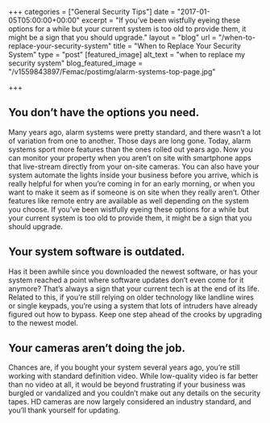 +++
categories = ["General Security Tips"]
date = "2017-01-05T05:00:00+00:00"
excerpt = "If you’ve been wistfully eyeing these options for a while but your current system is too old to provide them, it might be a sign that you should upgrade."
layout = "blog"
url = "/when-to-replace-your-security-system"
title = "When to Replace Your Security System"
type = "post"
[featured_image]
alt_text = "when to replace my security system"
blog_featured_image = "/v1559843897/Femac/postimg/alarm-systems-top-page.jpg"

+++

## You don’t have the options you need.

Many years ago, alarm systems were pretty standard, and there wasn’t a lot of variation from one to another. Those days are long gone. Today, alarm systems sport more features than the ones rolled out years ago. Now you can monitor your property when you aren’t on site with smartphone apps that live-stream directly from your on-site cameras. You can also have your system automate the lights inside your business before you arrive, which is really helpful for when you’re coming in for an early morning, or when you want to make it seem as if someone is on site when they really aren’t. Other features like remote entry are available as well depending on the system you choose. If you’ve been wistfully eyeing these options for a while but your current system is too old to provide them, it might be a sign that you should upgrade.

## Your system software is outdated.

Has it been awhile since you downloaded the newest software, or has your system reached a point where software updates don’t even come for it anymore? That’s always a sign that your current tech is at the end of its life. Related to this, if you’re still relying on older technology like landline wires or single keypads, you’re using a system that lots of intruders have already figured out how to bypass. Keep one step ahead of the crooks by upgrading to the newest model.

## Your cameras aren’t doing the job.

Chances are, if you bought your system several years ago, you’re still working with standard definition video. While low-quality video is far better than no video at all, it would be beyond frustrating if your business was burgled or vandalized and you couldn’t make out any details on the security tapes. HD cameras are now largely considered an industry standard, and you’ll thank yourself for updating.